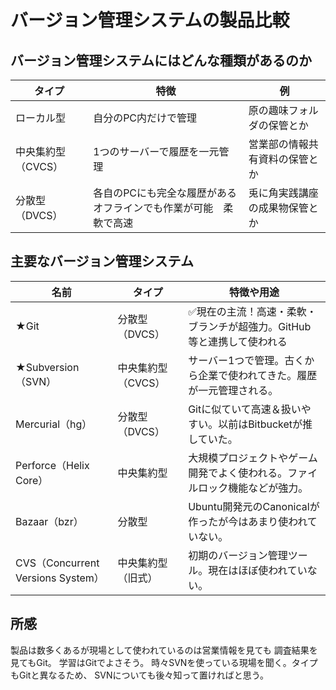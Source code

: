# バージョン管理システムの製品比較

## バージョン管理システムにはどんな種類があるのか

|タイプ|特徴|例　|
|-----|----|----|
|ローカル型|自分のPC内だけで管理|原の趣味フォルダの保管とか|
|中央集約型（CVCS）|1つのサーバーで履歴を一元管理|営業部の情報共有資料の保管とか|
|分散型（DVCS）|各自のPCにも完全な履歴がある　オフラインでも作業が可能　柔軟で高速|兎に角実践講座の成果物保管とか|


## 主要なバージョン管理システム

|名前	|タイプ	|特徴や用途|
|-------|------|---------|
|★Git	|分散型（DVCS）	|✅現在の主流！高速・柔軟・ブランチが超強力。GitHub等と連携して使われる|
|★Subversion（SVN）	|中央集約型（CVCS）	|サーバー1つで管理。古くから企業で使われてきた。履歴が一元管理される。|
|Mercurial（hg）	|分散型（DVCS）	|Gitに似ていて高速＆扱いやすい。以前はBitbucketが推していた。|
|Perforce（Helix Core）|	中央集約型	|大規模プロジェクトやゲーム開発でよく使われる。ファイルロック機能などが強力。|
|Bazaar（bzr）	|分散型	|Ubuntu開発元のCanonicalが作ったが今はあまり使われていない。|
|CVS（Concurrent Versions System）	|中央集約型（旧式）	|初期のバージョン管理ツール。現在はほぼ使われていない。|

## 所感
製品は数多くあるが現場として使われているのは営業情報を見ても
調査結果を見てもGit。
学習はGitでよさそう。
時々SVNを使っている現場を聞く。タイプもGitと異なるため、
SVNについても後々知って置ければと思う。